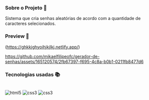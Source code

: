 ### Sobre o Projeto 🧠

Sistema que cria senhas aleatórias de acordo com a quantidade de caracteres selecionados.

### Preview 👀

(https://ghkkjghyoihjkjlkj.netlify.app/)

https://github.com/mikaelfilipeofc/gerador-de-senhas/assets/165120574/2fb67397-f695-4c8a-b0b1-0211fb8477d6

### Tecnologias usadas 📚


<div style="display: inline_block"><br/>
    <img align="center" alt="html5" src="https://img.shields.io/badge/HTML5-E34F26?style=for-the-badge&logo=html5&logoColor=white"/>
    <img align="center" alt="css3" src="https://img.shields.io/badge/CSS3-1572B6?style=for-the-badge&logo=css3&logoColor=white"/>
    <img align="center" alt="css3" src="https://img.shields.io/badge/JavaScript-323330?style=for-the-badge&logo=javascript&logoColor=F7DF1E"/>
</div><br/>
